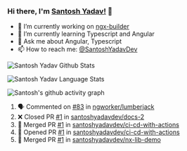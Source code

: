### Hi there, I'm [Santosh Yadav!](https://santoshyadav.dev) 👋

- 🔭 I’m currently working on [ngx-builder](https://github.com/ngx-builders)
- 🌱 I’m currently learning Typescript and Angular
- 💬 Ask me about Angular, Typescript
- 📫 How to reach me: [@SantoshYadavDev](https://twitter.com/SantoshYadavDev)

![Santosh Yadav Github Stats](https://github-readme-stats.anuraghazra1.vercel.app/api?username=SantoshYadavDev&show_icons=true&include_all_commits=true&theme=radical)

![Santosh Yadav Language Stats](https://github-readme-stats.anuraghazra1.vercel.app/api/top-langs/?username=SantoshYadavDev&layout=compact&theme=radical)

![Santosh's github activity graph](https://activity-graph.herokuapp.com/graph?username=SantoshYadavDev&theme=dracula)

<!--START_SECTION:activity-->
1. 🗣 Commented on [#83](https://github.com/ngworker/lumberjack/issues/83) in [ngworker/lumberjack](https://github.com/ngworker/lumberjack)
2. ❌ Closed PR [#1](https://github.com/santoshyadavdev/docs-2/pull/1) in [santoshyadavdev/docs-2](https://github.com/santoshyadavdev/docs-2)
3. 🎉 Merged PR [#1](https://github.com/santoshyadavdev/ci-cd-with-actions/pull/1) in [santoshyadavdev/ci-cd-with-actions](https://github.com/santoshyadavdev/ci-cd-with-actions)
4. 💪 Opened PR [#1](https://github.com/santoshyadavdev/ci-cd-with-actions/pull/1) in [santoshyadavdev/ci-cd-with-actions](https://github.com/santoshyadavdev/ci-cd-with-actions)
5. 🎉 Merged PR [#1](https://github.com/santoshyadavdev/nx-lib-demo/pull/1) in [santoshyadavdev/nx-lib-demo](https://github.com/santoshyadavdev/nx-lib-demo)
<!--END_SECTION:activity-->
